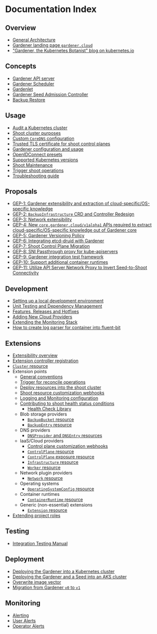 # Documentation Index

## Overview

* [General Architecture](https://github.com/gardener/documentation/wiki/Architecture)
* [Gardener landing page `gardener.cloud`](https://gardener.cloud/)
* ["Gardener, the Kubernetes Botanist" blog on kubernetes.io](https://kubernetes.io/blog/2018/05/17/gardener/)

## Concepts

* [Gardener API server](concepts/apiserver.md)
* [Gardener Scheduler](concepts/scheduler.md)
* [Gardenlet](concepts/gardenlet.md)
* [Gardener Seed Admission Controller](concepts/seed-admission-controller.md)
* [Backup Restore](concepts/backup-restore.md)

## Usage

* [Audit a Kubernetes cluster](usage/shoot_auditpolicy.md)
* [Shoot cluster purposes](usage/shoot_purposes.md)
* [Custom `CoreDNS` configuration](usage/custom-dns.md)
* [Trusted TLS certificate for shoot control planes](usage/trusted-tls-for-control-planes.md)
* [Gardener configuration and usage](usage/configuration.md)
* [OpenIDConnect presets](usage/openidconnect-presets.md)
* [Supported Kubernetes versions](usage/supported_k8s_versions.md)
* [Shoot Maintenance](usage/shoot_maintenance.md)
* [Trigger shoot operations](usage/shoot_operations.md)
* [Troubleshooting guide](usage/trouble_shooting_guide.md)

## Proposals

* [GEP-1: Gardener extensibility and extraction of cloud-specific/OS-specific knowledge](proposals/01-extensibility.md)
* [GEP-2: `BackupInfrastructure` CRD and Controller Redesign](proposals/02-backupinfra.md)
* [GEP-3: Network extensibility](proposals/03-networking-extensibility.md)
* [GEP-4: New `core.gardener.cloud/v1alpha1` APIs required to extract cloud-specific/OS-specific knowledge out of Gardener core](proposals/04-new-core-gardener-cloud-apis.md)
* [GEP-5: Gardener Versioning Policy](proposals/05-versioning-policy.md)
* [GEP-6: Integrating etcd-druid with Gardener](proposals/06-etcd-druid.md)
* [GEP-7: Shoot Control Plane Migration](proposals/07-shoot-control-plane-migration.md)
* [GEP-8: SNI Passthrough proxy for kube-apiservers](proposals/08-shoot-apiserver-via-sni.md)
* [GEP-9: Gardener integration test framework](proposals/09-test-framework.md)
* [GEP-10: Support additional container runtimes](proposals/10-shoot-additional-container-runtimes.md)
* [GEP-11: Utilize API Server Network Proxy to Invert Seed-to-Shoot Connectivity](proposals/11-apiserver-network-proxy.md)

## Development

* [Setting up a local development environment](development/local_setup.md)
* [Unit Testing and Dependency Management](development/testing_and_dependencies.md)
* [Features, Releases and Hotfixes](development/process.md)
* [Adding New Cloud Providers](development/new-cloud-provider.md)
* [Extending the Monitoring Stack](development/monitoring-stack.md)
* [How to create log parser for container into fluent-bit](development/log_parsers.md)

## Extensions

* [Extensibility overview](extensions/overview.md)
* [Extension controller registration](extensions/controllerregistration.md)
* [`Cluster` resource](extensions/cluster.md)
* Extension points
  * [General conventions](extensions/conventions.md)
  * [Trigger for reconcile operations](extensions/reconcile-trigger.md)
  * [Deploy resources into the shoot cluster](extensions/managedresources.md)
  * [Shoot resource customization webhooks](extensions/shoot-webhooks.md)
  * [Logging and Monitoring configuration](extensions/logging-and-monitoring.md)
  * [Contributing to shoot health status conditions](extensions/shoot-health-status-conditions.md)
    * [Health Check Library](extensions/healthcheck-library.md)
  * Blob storage providers
    * [`BackupBucket` resource](extensions/backupbucket.md)
    * [`BackupEntry` resource](extensions/backupentry.md)
  * DNS providers
    * [`DNSProvider` and `DNSEntry` resources](extensions/dns.md)
  * IaaS/Cloud providers
    * [Control plane customization webhooks](extensions/controlplane-webhooks.md)
    * [`ControlPlane` resource](extensions/controlplane.md)
    * [`ControlPlane` exposure resource](extensions/controlplane-exposure.md)
    * [`Infrastructure` resource](extensions/infrastructure.md)
    * [`Worker` resource](extensions/worker.md)
  * Network plugin providers
    * [`Network` resource](extensions/network.md)
  * Operating systems
    * [`OperatingSystemConfig` resource](extensions/operatingsystemconfig.md)
  * Container runtimes
    * [`ContainerRuntime` resource](extensions/containerruntime.md)
  * Generic (non-essential) extensions
    * [`Extension` resource](extensions/extension.md)
* [Extending project roles](extensions/project-roles.md)

## Testing

* [Integration Testing Manual](testing/integration_tests.md)

## Deployment

* [Deploying the Gardener into a Kubernetes cluster](deployment/kubernetes.md)
* [Deploying the Gardener and a Seed into an AKS cluster](deployment/aks.md)
* [Overwrite image vector](deployment/image_vector.md)
* [Migration from Gardener `v0` to `v1`](deployment/migration_v0_to_v1.md)

## Monitoring

* [Alerting](monitoring/alerting.md)
* [User Alerts](monitoring/user_alerts.md)
* [Operator Alerts](monitoring/operator_alerts.md)
